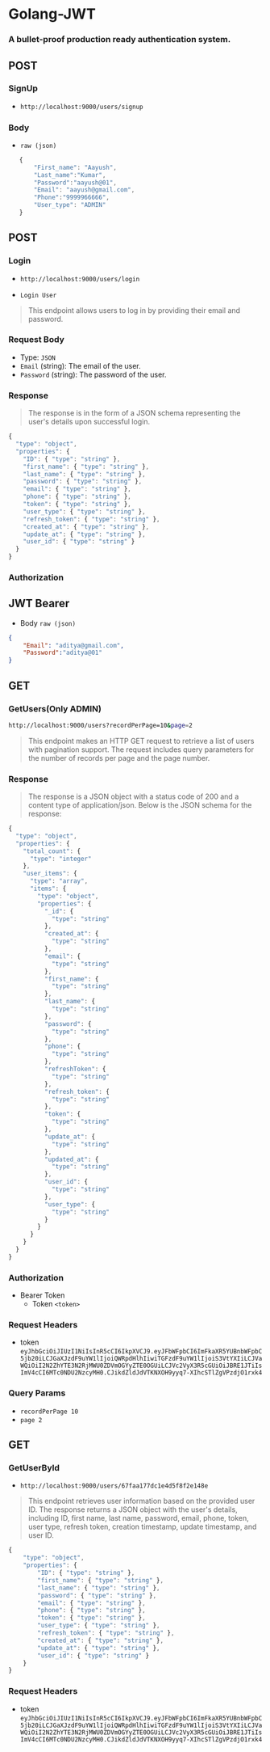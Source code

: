 # Golang-JWT
### A bullet-proof production ready authentication system.

## POST
### SignUp
- ```bash
  http://localhost:9000/users/signup
  ```

### Body
- `raw (json)`
 ```javascript
    {
        "First_name": "Aayush",
        "Last_name":"Kumar",
        "Password":"aayush@01",
        "Email": "aayush@gmail.com",
        "Phone":"9999966666",
        "User_type": "ADMIN"   
    }
```
## POST
### Login
- ```bash
  http://localhost:9000/users/login
  ```
- `Login User`
> This endpoint allows users to log in by providing their email and password.

### Request Body
- Type: `JSON`
- `Email` (string): The email of the user.
- `Password` (string): The password of the user.
### Response
> The response is in the form of a JSON schema representing the user's details upon successful login.

```javascript
{
  "type": "object",
  "properties": {
    "ID": { "type": "string" },
    "first_name": { "type": "string" },
    "last_name": { "type": "string" },
    "password": { "type": "string" },
    "email": { "type": "string" },
    "phone": { "type": "string" },
    "token": { "type": "string" },
    "user_type": { "type": "string" },
    "refresh_token": { "type": "string" },
    "created_at": { "type": "string" },
    "update_at": { "type": "string" },
    "user_id": { "type": "string" }
  }
}
```

### Authorization
## JWT Bearer
- Body `raw (json)`
```json
{
    "Email": "aditya@gmail.com",
    "Password":"aditya@01"
}
```
## GET
### GetUsers(Only ADMIN)
```bash
http://localhost:9000/users?recordPerPage=10&page=2
```
> This endpoint makes an HTTP GET request to retrieve a list of users with pagination support. The request includes query parameters for the number of records per page and the page number.

### Response
> The response is a JSON object with a status code of 200 and a content type of application/json. Below is the JSON schema for the response:

```javascript
{
  "type": "object",
  "properties": {
    "total_count": {
      "type": "integer"
    },
    "user_items": {
      "type": "array",
      "items": {
        "type": "object",
        "properties": {
          "_id": {
            "type": "string"
          },
          "created_at": {
            "type": "string"
          },
          "email": {
            "type": "string"
          },
          "first_name": {
            "type": "string"
          },
          "last_name": {
            "type": "string"
          },
          "password": {
            "type": "string"
          },
          "phone": {
            "type": "string"
          },
          "refreshToken": {
            "type": "string"
          },
          "refresh_token": {
            "type": "string"
          },
          "token": {
            "type": "string"
          },
          "update_at": {
            "type": "string"
          },
          "updated_at": {
            "type": "string"
          },
          "user_id": {
            "type": "string"
          },
          "user_type": {
            "type": "string"
          }
        }
      }
    }
  }
}
```

### Authorization
- Bearer Token
  - Token `<token>`
### Request Headers
- token `eyJhbGciOiJIUzI1NiIsInR5cCI6IkpXVCJ9.eyJFbWFpbCI6ImFkaXR5YUBnbWFpbC5jb20iLCJGaXJzdF9uYW1lIjoiQWRpdHlhIiwiTGFzdF9uYW1lIjoiS3VtYXIiLCJVaWQiOiI2N2ZhYTE3N2RjMWU0ZDVmOGYyZTE0OGUiLCJVc2VyX3R5cGUiOiJBRE1JTiIsImV4cCI6MTc0NDU2NzcyMH0.CJikdZldJdVTKNXOH9yyq7-XIhcSTlZgVPzdjO1rxk4`
### Query Params
- `recordPerPage 10`
- `page 2`
## GET
### GetUserById
- `http://localhost:9000/users/67faa177dc1e4d5f8f2e148e`
> This endpoint retrieves user information based on the provided user ID. The response returns a JSON object with the user's details, including ID, first name, last name, password, email, phone, token, user type, refresh token, creation timestamp, update timestamp, and user ID.

```javascript
{
    "type": "object",
    "properties": {
        "ID": { "type": "string" },
        "first_name": { "type": "string" },
        "last_name": { "type": "string" },
        "password": { "type": "string" },
        "email": { "type": "string" },
        "phone": { "type": "string" },
        "token": { "type": "string" },
        "user_type": { "type": "string" },
        "refresh_token": { "type": "string" },
        "created_at": { "type": "string" },
        "update_at": { "type": "string" },
        "user_id": { "type": "string" }
    }
}
```

### Request Headers
- token `eyJhbGciOiJIUzI1NiIsInR5cCI6IkpXVCJ9.eyJFbWFpbCI6ImFkaXR5YUBnbWFpbC5jb20iLCJGaXJzdF9uYW1lIjoiQWRpdHlhIiwiTGFzdF9uYW1lIjoiS3VtYXIiLCJVaWQiOiI2N2ZhYTE3N2RjMWU0ZDVmOGYyZTE0OGUiLCJVc2VyX3R5cGUiOiJBRE1JTiIsImV4cCI6MTc0NDU2NzcyMH0.CJikdZldJdVTKNXOH9yyq7-XIhcSTlZgVPzdjO1rxk4`